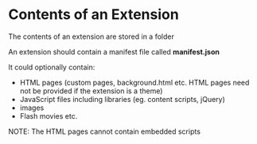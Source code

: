 # Contents of an Extension

The contents of an extension are stored in a folder

An extension should contain a manifest file called <b>manifest.json</b>

It could optionally contain:
* HTML pages (custom pages, background.html etc. HTML pages need not be provided if the extension is a theme)
* JavaScript files including libraries (eg. content scripts, jQuery)
* images 
* Flash movies etc.

NOTE: The HTML pages cannot contain embedded scripts
